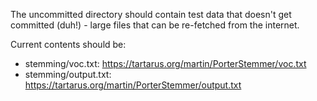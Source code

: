 The uncommitted directory should contain test data that doesn't get
committed (duh!) - large files that can be re-fetched from the internet.

Current contents should be:

 * stemming/voc.txt: https://tartarus.org/martin/PorterStemmer/voc.txt
 * stemming/output.txt: https://tartarus.org/martin/PorterStemmer/output.txt